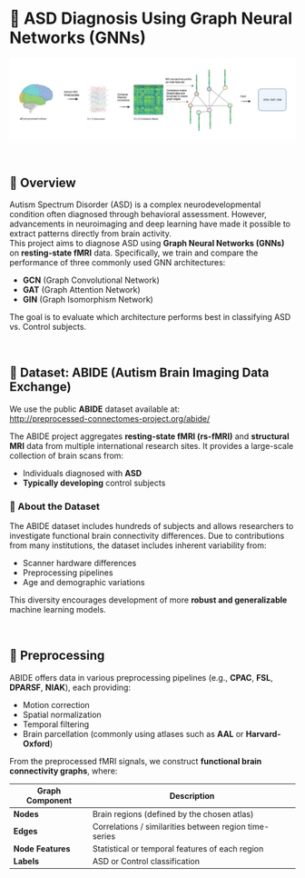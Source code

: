 # 🧠 ASD Diagnosis Using Graph Neural Networks (GNNs)

<!-- Project Image -->
![Project Image](./image.JPG)

&nbsp;  

## 📌 Overview

Autism Spectrum Disorder (ASD) is a complex neurodevelopmental condition often diagnosed through behavioral assessment. However, advancements in neuroimaging and deep learning have made it possible to extract patterns directly from brain activity.  
This project aims to diagnose ASD using **Graph Neural Networks (GNNs)** on **resting-state fMRI** data. Specifically, we train and compare the performance of three commonly used GNN architectures:

- **GCN** (Graph Convolutional Network)
- **GAT** (Graph Attention Network)
- **GIN** (Graph Isomorphism Network)

The goal is to evaluate which architecture performs best in classifying ASD vs. Control subjects.

&nbsp;  

## 🧬 Dataset: ABIDE (Autism Brain Imaging Data Exchange)

We use the public **ABIDE** dataset available at:  
http://preprocessed-connectomes-project.org/abide/

The ABIDE project aggregates **resting-state fMRI (rs-fMRI)** and **structural MRI** data from multiple international research sites. It provides a large-scale collection of brain scans from:

- Individuals diagnosed with **ASD**
- **Typically developing** control subjects
&nbsp;  
### 🧠 About the Dataset

The ABIDE dataset includes hundreds of subjects and allows researchers to investigate functional brain connectivity differences. Due to contributions from many institutions, the dataset includes inherent variability from:

- Scanner hardware differences  
- Preprocessing pipelines  
- Age and demographic variations  

This diversity encourages development of more **robust and generalizable** machine learning models.

&nbsp;  

## 🧠 Preprocessing

ABIDE offers data in various preprocessing pipelines (e.g., **CPAC**, **FSL**, **DPARSF**, **NIAK**), each providing:

- Motion correction  
- Spatial normalization  
- Temporal filtering  
- Brain parcellation (commonly using atlases such as **AAL** or **Harvard-Oxford**)  

From the preprocessed fMRI signals, we construct **functional brain connectivity graphs**, where:

| Graph Component | Description |
|---|---|
| **Nodes** | Brain regions (defined by the chosen atlas) |
| **Edges** | Correlations / similarities between region time-series |
| **Node Features** | Statistical or temporal features of each region |
| **Labels** | ASD or Control classification |
